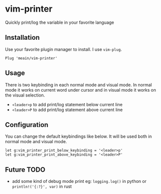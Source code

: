 # vim-printer

Quickly print/log the variable in your favorite language

## Installation

Use your favorite plugin manager to install. I use `vim-plug`.

```
Plug 'meain/vim-printer'
```

## Usage

There is two keybinding in each normal mode and visual mode.
In normal mode it works on current word under cursor and in visual mode it works on the visual selection.

- `<leader>p` to add print/log statement below current line
- `<leader>P` to add print/log statement above current line


## Configuration

You can change the default keybindings like below.
It will be used both in normal mode and visual mode.

```
let g:vim_printer_print_below_keybinding = '<leader>p'
let g:vim_printer_print_above_keybinding = '<leader>P'
```


## Future TODO

- add some kind of debug mode print
    eg: `logging.log()` in python or `println!('{:?}', var)` in rust
